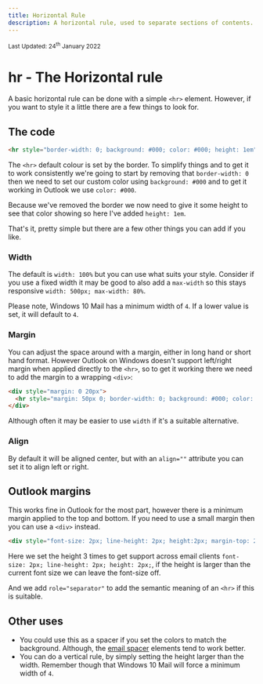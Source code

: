 ```yaml
---
title: Horizontal Rule
description: A horizontal rule, used to separate sections of contents.
---
```


<div style="font-size: 12px">Last Updated: <time datetime="2022-01-24">24<sup>th</sup> January 2022</time></div>

# hr - The Horizontal rule

A basic horizontal rule can be done with a simple `<hr>` element. However, if you want to style it a little there are a few things to look for.

## The code

```html
<hr style="border-width: 0; background: #000; color: #000; height: 1em">
```

The `<hr>` default colour is set by the border. To simplify things and to get it to work consistently we're going to start by removing that `border-width: 0` then we need to set our custom color using `background: #000` and to get it working in Outlook we use `color: #000`.

Because we've removed the border we now need to give it some height to see that color showing so here I've added `height: 1em`.

That's it, pretty simple but there are a few other things you can add if you like.

### Width

The default is `width: 100%` but you can use what suits your style. Consider if you use a fixed width it may be good to also add a `max-width` so this stays responsive `width: 500px; max-width: 80%`.

Please note, Windows 10 Mail has a minimum width of `4`. If a lower value is set, it will default to `4`.

### Margin

You can adjust the space around with a margin, either in long hand or short hand format. However Outlook on Windows doesn't support left/right margin when applied directly to the `<hr>`, so to get it working there we need to add the margin to a wrapping `<div>`:

```html
<div style="margin: 0 20px">
  <hr style="margin: 50px 0; border-width: 0; background: #000; color: #000; height: 1em">
</div>
```

Although often it may be easier to use `width` if it's a suitable alternative.

### Align

By default it will be aligned center, but with an `align=""` attribute you can set it to align left or right.

## Outlook margins

This works fine in Outlook for the most part, however there is a minimum margin applied to the top and bottom. If you need to use a small margin then you can use a `<div>` instead.

```html
<div style="font-size: 2px; line-height: 2px; height:2px; margin-top: 2px; background: #000;" role="separator" >&#8202;</div>
```

Here we set the height 3 times to get support across email clients `font-size: 2px; line-height: 2px; height: 2px;`, if the height is larger than the current font size we can leave the font-size off.

And we add `role="separator"` to add the semantic meaning of an `<hr>` if this is suitable.

## Other uses

* You could use this as a spacer if you set the colors to match the background. Although, the [email spacer](../email-code/spacing) elements tend to work better.
* You can do a vertical rule, by simply setting the height larger than the width. Remember though that Windows 10 Mail will force a minimum width of `4`.
